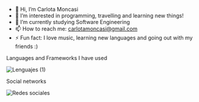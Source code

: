- 👋 Hi, I’m Carlota Moncasi
- 👀 I’m interested in programming, travelling and learning new things!
- 🌱 I’m currently studying Software Engineering
- 📫 How to reach me: carlotamoncasi@gmail.com
- ⚡ Fun fact: I love music, learning new languages and going out with my friends :)

Languages and Frameworks I have used

![Lenguajes (1)](https://github.com/user-attachments/assets/8e5a0d89-863e-461c-a81a-b7a513134692)

Social networks

![Redes sociales](https://github.com/user-attachments/assets/e9a62f09-ea0e-4cc3-88cd-114b9ac8dd73)


<!---
carlotamgm/carlotamgm is a ✨ special ✨ repository because its `README.md` (this file) appears on your GitHub profile.
You can click the Preview link to take a look at your changes.
--->

